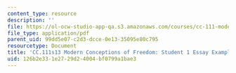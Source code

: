 ```yaml
---
content_type: resource
description: ''
file: https://ol-ocw-studio-app-qa.s3.amazonaws.com/courses/cc-111-modern-conceptions-of-freedom-spring-2013/126b2e331e2729d24004bf0799a1bae3_MITCC_111F12_HobbesLocke.pdf
file_type: application/pdf
parent_uid: 99dd5e07-c2d3-dcce-0e13-35095e80c795
resourcetype: Document
title: 'CC.111s13 Modern Conceptions of Freedom: Student 1 Essay Example'
uid: 126b2e33-1e27-29d2-4004-bf0799a1bae3
---
```

